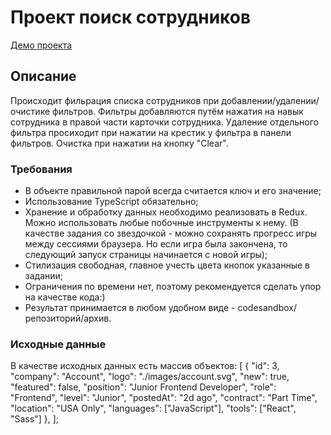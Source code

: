 # Проект поиск сотрудников

[Демо проекта](https://nikbritoff.github.io/dashboard-app/)

## Описание

Происходит фильрация списка сотрудников при добавлении/удалении/очистике фильтров. Фильтры добавляются путём нажатия на навык сотрудника в правой части карточки сотрудника. Удаление отдельного фильтра просиходит при нажатии на крестик у фильтра в панели фильтров. Очистка при нажатии на кнопку "Clear".


### Требования

- В объекте правильной парой всегда считается ключ и его значение;
- Использование TypeScript обязательно;
- Хранение и обработку данных необходимо реализовать в Redux. Можно использовать любые побочные инструменты к нему. (В качестве задания со звездочкой - можно сохранять прогресс игры между сессиями браузера. Но если игра была закончена, то следующий запуск страницы начинается с новой игры);
- Стилизация свободная, главное учесть цвета кнопок указанные в задании;
- Ограничения по времени нет, поэтому рекомендуется сделать упор на качестве кода:)
- Результат принимается в любом удобном виде - codesandbox/репозиторий/архив.

### Исходные данные

В качестве исходных данных есть массив объектов:
  [
    {
      "id": 3,
      "company": "Account",
      "logo": "./images/account.svg",
      "new": true,
      "featured": false,
      "position": "Junior Frontend Developer",
      "role": "Frontend",
      "level": "Junior",
      "postedAt": "2d ago",
      "contract": "Part Time",
      "location": "USA Only",
      "languages": ["JavaScript"],
      "tools": ["React", "Sass"]
    },
  ];
